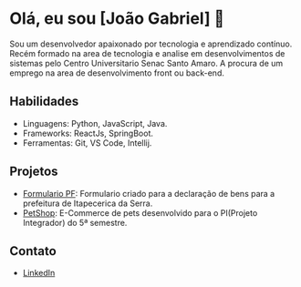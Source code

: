 # Olá, eu sou [João Gabriel] 👋

Sou um desenvolvedor apaixonado por tecnologia e aprendizado contínuo. Recém formado na area de tecnologia e analise em desenvolvimentos de sistemas
pelo Centro Universitario Senac Santo Amaro. A procura de um emprego na area de desenvolvimento front ou back-end.

## Habilidades
- Linguagens: Python, JavaScript, Java.
- Frameworks: ReactJs, SpringBoot.
- Ferramentas: Git, VS Code, Intellij.

## Projetos
- [Formulario PF]((https://github.com/JoaoGabrielO/formulario)): Formulario criado para a declaração de bens para a prefeitura de Itapecerica da Serra.
- [PetShop]((https://github.com/victormesquitta/Petshop)): E-Commerce de pets desenvolvido para o PI(Projeto Integrador) do 5ª semestre.

## Contato
- [LinkedIn](https://www.linkedin.com/in/jo%C3%A3o-gabriel-oliveira-coelho-23a733216/)
